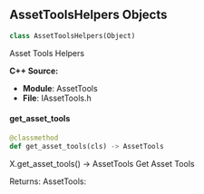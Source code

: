 ## AssetToolsHelpers Objects

```python
class AssetToolsHelpers(Object)
```

Asset Tools Helpers

**C++ Source:**

- **Module**: AssetTools
- **File**: IAssetTools.h

<a id="unreal.AssetToolsHelpers.get_asset_tools"></a>

#### get_asset_tools

```python
@classmethod
def get_asset_tools(cls) -> AssetTools
```

X.get_asset_tools() -> AssetTools
Get Asset Tools

Returns:
    AssetTools:

<a id="unreal.SourceControl"></a>